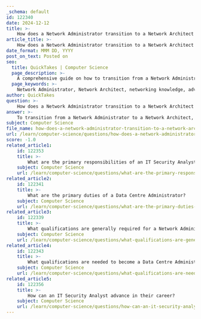 ```yaml
---
_schema: default
id: 122340
date: 2024-12-12
title: >-
    How does a Network Administrator transition to a Network Architect role?
article_title: >-
    How does a Network Administrator transition to a Network Architect role?
date_format: MMM DD, YYYY
post_on_text: Posted on
seo:
  title: QuickTakes | Computer Science
  page_description: >-
    A comprehensive guide on how to transition from a Network Administrator to a Network Architect, focusing on deepening networking knowledge, gaining relevant experience, developing technical skills, pursuing certifications, and enhancing strategic planning and communication skills.
  page_keywords: >-
    Network Administrator, Network Architect, networking knowledge, advanced networking, network design, technical skills, programming knowledge, project management, certifications, Cisco, CCNP, CCIE, strategic planning, communication skills, industry trends, professional development
author: QuickTakes
question: >-
    How does a Network Administrator transition to a Network Architect role?
answer: >-
    To transition from a Network Administrator to a Network Architect, an individual must undertake several key steps and develop a specific skill set that aligns with the responsibilities of a Network Architect. Here’s a comprehensive guide on how to make this transition:\n\n1. **Deepen Networking Knowledge**: A Network Architect must have a profound understanding of advanced networking concepts, including the design principles of scalable and high-performance networks. This involves mastering topics such as network topology, protocols, and architecture.\n\n2. **Gain Relevant Experience**: Transitioning to a Network Architect role typically requires several years of experience in networking. A Network Administrator can gain this experience by taking on more complex projects, such as network design and implementation, which are often part of a Network Engineer's responsibilities.\n\n3. **Develop Technical Skills**: Essential skills for a Network Architect include:\n   - **Advanced Networking Skills**: Understanding of routing, switching, and network security.\n   - **Programming Knowledge**: Familiarity with programming languages can be beneficial for automating network tasks and managing configurations.\n   - **Project Management**: Skills in managing projects and timelines are crucial, as architects often oversee the implementation of network solutions.\n\n4. **Pursue Certifications**: Obtaining relevant certifications can enhance credibility and knowledge. Certifications from Cisco (such as CCNP or CCIE), Microsoft, or other recognized organizations are often required or highly regarded in the field.\n\n5. **Strategic Planning and Communication Skills**: A Network Architect must not only design networks but also align them with business objectives. This requires strong strategic planning abilities and effective communication skills to collaborate with stakeholders and present network designs.\n\n6. **Stay Updated with Industry Trends**: The field of networking is constantly evolving. Staying informed about the latest technologies, security practices, and industry standards is essential for a successful transition.\n\n7. **Networking and Professional Development**: Engaging with professional networks, attending industry conferences, and participating in workshops can provide valuable insights and opportunities for career advancement.\n\nBy following these steps and focusing on the development of both technical and soft skills, a Network Administrator can effectively transition into a Network Architect role, positioning themselves for a successful career in network design and management.
subject: Computer Science
file_name: how-does-a-network-administrator-transition-to-a-network-architect-role.md
url: /learn/computer-science/questions/how-does-a-network-administrator-transition-to-a-network-architect-role
score: -1.0
related_article1:
    id: 122353
    title: >-
        What are the primary responsibilities of an IT Security Analyst?
    subject: Computer Science
    url: /learn/computer-science/questions/what-are-the-primary-responsibilities-of-an-it-security-analyst
related_article2:
    id: 122341
    title: >-
        What are the primary duties of a Data Centre Administrator?
    subject: Computer Science
    url: /learn/computer-science/questions/what-are-the-primary-duties-of-a-data-centre-administrator
related_article3:
    id: 122339
    title: >-
        What qualifications are generally required for a Network Administrator role?
    subject: Computer Science
    url: /learn/computer-science/questions/what-qualifications-are-generally-required-for-a-network-administrator-role
related_article4:
    id: 122343
    title: >-
        What qualifications are needed to become a Data Centre Administrator?
    subject: Computer Science
    url: /learn/computer-science/questions/what-qualifications-are-needed-to-become-a-data-centre-administrator
related_article5:
    id: 122356
    title: >-
        How can an IT Security Analyst advance in their career?
    subject: Computer Science
    url: /learn/computer-science/questions/how-can-an-it-security-analyst-advance-in-their-career
---
```


&nbsp;